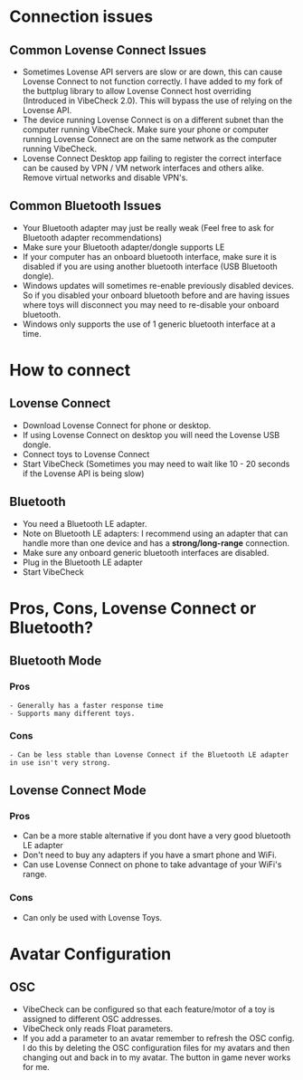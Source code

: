 # Connection issues

## Common Lovense Connect Issues
  - Sometimes Lovense API servers are slow or are down, this can cause Lovense Connect to not function correctly. I have added to my fork of the buttplug library to allow Lovense Connect host overriding (Introduced in VibeCheck 2.0). This will bypass the use of relying on the Lovense API.
  - The device running Lovense Connect is on a different subnet than the computer running VibeCheck. Make sure your phone or computer running Lovense Connect are on the same network as the computer running VibeCheck.
  - Lovense Connect Desktop app failing to register the correct interface can be caused by VPN / VM network interfaces and others alike. Remove virtual networks and disable VPN's.

## Common Bluetooth Issues
  - Your Bluetooth adapter may just be really weak (Feel free to ask for Bluetooth adapter recommendations)
  - Make sure your Bluetooth adapter/dongle supports LE
  - If your computer has an onboard bluetooth interface, make sure it is disabled if you are using another bluetooth interface (USB Bluetooth dongle).
  - Windows updates will sometimes re-enable previously disabled devices. So if you disabled your onboard bluetooth before and are having issues where toys will disconnect you may need to re-disable your onboard bluetooth.
  - Windows only supports the use of 1 generic bluetooth interface at a time.

# How to connect

## Lovense Connect
  - Download Lovense Connect for phone or desktop.
  - If using Lovense Connect on desktop you will need the Lovense USB dongle.
  - Connect toys to Lovense Connect
  - Start VibeCheck (Sometimes you may need to wait like 10 - 20 seconds if the Lovense API is being slow)

## Bluetooth
  - You need a Bluetooth LE adapter.
  - Note on Bluetooth LE adapters: I recommend using an adapter that can handle more than one device and has a **strong/long-range** connection.
  - Make sure any onboard generic bluetooth interfaces are disabled.
  - Plug in the Bluetooth LE adapter
  - Start VibeCheck

# Pros, Cons, Lovense Connect or Bluetooth?

## Bluetooth Mode

### Pros
    - Generally has a faster response time
    - Supports many different toys.

### Cons
    - Can be less stable than Lovense Connect if the Bluetooth LE adapter in use isn't very strong.

## Lovense Connect Mode

### Pros
  - Can be a more stable alternative if you dont have a very good bluetooth LE adapter
  - Don't need to buy any adapters if you have a smart phone and WiFi.
  - Can use Lovense Connect on phone to take advantage of your WiFi's range.

### Cons
  - Can only be used with Lovense Toys.

# Avatar Configuration

## OSC

  - VibeCheck can be configured so that each feature/motor of a toy is assigned to different OSC addresses.
  - VibeCheck only reads Float parameters.
  - If you add a parameter to an avatar remember to refresh the OSC config. I do this by deleting the OSC configuration files for my avatars and then changing out and back in to my avatar. The button in game never works for me.
